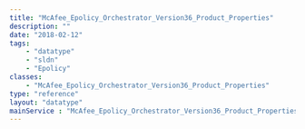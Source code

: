 ```yaml
---
title: "McAfee_Epolicy_Orchestrator_Version36_Product_Properties"
description: ""
date: "2018-02-12"
tags:
    - "datatype"
    - "sldn"
    - "Epolicy"
classes:
    - "McAfee_Epolicy_Orchestrator_Version36_Product_Properties"
type: "reference"
layout: "datatype"
mainService : "McAfee_Epolicy_Orchestrator_Version36_Product_Properties"
---
```

